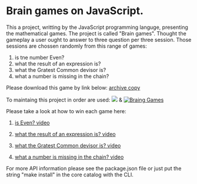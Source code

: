 <h1>Brain games on JavaScript.</h1>

This a project, writting by the JavaScript programming languge, presenting the mathematical games.
The project is called "Brain games". 
Thought the gameplay a user ought to answer to three question per three session.
Those sessions are chossen randomly from this range of games:
1) is tne number Even?
2) what the result of an expression is?
3) what the Gratest Common devisor is?
4) what a number is missing in the chain?

Please download this game by link below:
<a href="https://github.com/WilhelmYakunin/frontend-project-lvl1/archive/master.zip">archive copy</a>

To maintaing this project in order are used: 
<a href="https://codeclimate.com/github/WilhelmYakunin/frontend-project-lvl1"><img src="https://api.codeclimate.com/v1/badges/a99a88d28ad37a79dbf6/maintainability" /></a> & <a href="https://github.com/WilhelmYakunin/frontend-project-lvl1/actions"><img src="https://github.com/WilhelmYakunin/frontend-project-lvl1/workflows/brain-games%20project%20of%20lvl-1/badge.svg" alt="Braing Games" style="max-width:100%;"></a>

Please take a look at how to win each game here:

1) [is Even? video](https://youtu.be/CYDIFqEj_-E)

2) [what the result of an expression is? video](https://youtu.be/Gpr-w40AOTI)

3) [what the Gratest Common devisor is? video](https://youtu.be/HROl4j2f6oc)

4) [what a number is missing in the chain? video](https://youtu.be/6hz4M4mLlD0)

For more API information please see the package.json file or just put the string "make install" in the core catalog with the CLI. 

